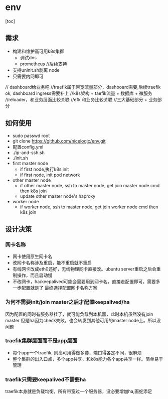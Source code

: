 # env

[toc]

## 需求
  * 构建和维护高可用k8s集群
	* 调试dns
	* prometheus //后续支持
  * 支持uninit.sh剥离 node
  * 只需要内网即可

// dashboard给业务吧
//traefik属于带宽流量部分，dashboard需要,后续traefik ok, dashboard ingress需要补上
//k8s架构 + taefik流量 + 数据库 + 微服务
//reloader，和业务层面比较关联
//efk 和业务比较关联
//三大基础部分 + 业务部分
## 如何使用

* sudo passwd root
* git clone https://github.com/nicelogic/env.git
* 配置config.yml
* ./ip-and-ssh.sh
* ./init.sh
 * first master node 
   * if first node,执行k8s init 
   * if first node, init pod network
 * other master node
   * if other master node, ssh to master node, get join master node cmd then k8s join
   * update other master node's haproxy
 * worker node
   * if worker node, ssh to master node, get join worker node cmd then k8s join


## 设计决策
### 网卡名称

* 网卡使用原生网卡名
* 改网卡名称涉及重启，能不重启就不重启
* 有线网卡改成eth0还好，无线物理网卡直接改。ubuntu server重启之后会重制操作，而且启动慢
* 不改网卡，ha/keepalived可能会需要用到网卡名，直接走配置即可。需要多一步配置就是了
  最终选择配置网卡名称方案

### 为何不需要init/join master之后才配置keepalived/ha

因为配置的同时有服务器挂了，就可能负载到本机器，此时本机虽然没有join master
但是ha因为check失败，也会转发到其他可用的master node上。所以没问题

### traefik集群层面而不是app层面

* 每个app一个traefik, 则高可用得做多套，端口得各定不同，很麻烦
* 整个集群的出入口点，多个app共享，和k8s能力各个app共享一样。简单易于管理


### traefik只需要keepalived不需要ha

traefik本身就是负载均衡，所有带宽过一个服务器，没必要增加ha,画蛇添足